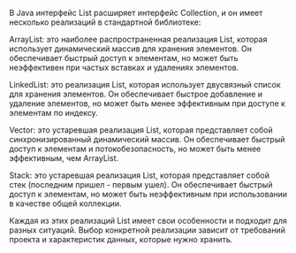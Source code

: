 В Java интерфейс List расширяет интерфейс Collection, и он имеет несколько реализаций в стандартной библиотеке:

ArrayList: это наиболее распространенная реализация List, которая использует динамический массив для хранения элементов. Он обеспечивает быстрый доступ к элементам, но может быть неэффективен при частых вставках и удалениях элементов.

LinkedList: это реализация List, которая использует двусвязный список для хранения элементов. Он обеспечивает быстрое добавление и удаление элементов, но может быть менее эффективным при доступе к элементам по индексу.

Vector: это устаревшая реализация List, которая представляет собой синхронизированный динамический массив. Он обеспечивает быстрый доступ к элементам и потокобезопасность, но может быть менее эффективным, чем ArrayList.

Stack: это устаревшая реализация List, которая представляет собой стек (последним пришел - первым ушел). Он обеспечивает быстрый доступ к элементам, но может быть неэффективным при использовании в качестве общей коллекции.

Каждая из этих реализаций List имеет свои особенности и подходит для разных ситуаций. Выбор конкретной реализации зависит от требований проекта и характеристик данных, которые нужно хранить.